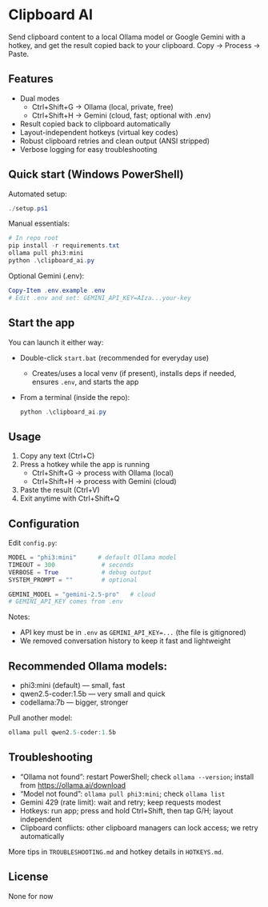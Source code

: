 # Clipboard AI

Send clipboard content to a local Ollama model or Google Gemini with a hotkey, and get the result copied back to your clipboard. Copy → Process → Paste.

## Features

- Dual modes
  - Ctrl+Shift+G → Ollama (local, private, free)
  - Ctrl+Shift+H → Gemini (cloud, fast; optional with .env)
- Result copied back to clipboard automatically
- Layout-independent hotkeys (virtual key codes)
- Robust clipboard retries and clean output (ANSI stripped)
- Verbose logging for easy troubleshooting

## Quick start (Windows PowerShell)

Automated setup:

```powershell
./setup.ps1
```

Manual essentials:

```powershell
# In repo root
pip install -r requirements.txt
ollama pull phi3:mini
python .\clipboard_ai.py
```

Optional Gemini (.env):

```powershell
Copy-Item .env.example .env
# Edit .env and set: GEMINI_API_KEY=AIza...your-key
```

## Start the app

You can launch it either way:

- Double-click `start.bat` (recommended for everyday use)
  - Creates/uses a local venv (if present), installs deps if needed, ensures `.env`, and starts the app
- From a terminal (inside the repo):

  ```powershell
  python .\clipboard_ai.py
  ```

## Usage

1) Copy any text (Ctrl+C)
2) Press a hotkey while the app is running
   - Ctrl+Shift+G → process with Ollama (local)
   - Ctrl+Shift+H → process with Gemini (cloud)
3) Paste the result (Ctrl+V)
4) Exit anytime with Ctrl+Shift+Q

## Configuration

Edit `config.py`:

```python
MODEL = "phi3:mini"      # default Ollama model
TIMEOUT = 300             # seconds
VERBOSE = True            # debug output
SYSTEM_PROMPT = ""        # optional

GEMINI_MODEL = "gemini-2.5-pro"   # cloud
# GEMINI_API_KEY comes from .env
```

Notes:
- API key must be in `.env` as `GEMINI_API_KEY=...` (the file is gitignored)
- We removed conversation history to keep it fast and lightweight

## Recommended Ollama models:

- phi3:mini (default) — small, fast
- qwen2.5-coder:1.5b — very small and quick
- codellama:7b — bigger, stronger

Pull another model:

```powershell
ollama pull qwen2.5-coder:1.5b
```

## Troubleshooting

- “Ollama not found”: restart PowerShell; check `ollama --version`; install from https://ollama.ai/download
- “Model not found”: `ollama pull phi3:mini`; check `ollama list`
- Gemini 429 (rate limit): wait and retry; keep requests modest
- Hotkeys: run app; press and hold Ctrl+Shift, then tap G/H; layout independent
- Clipboard conflicts: other clipboard managers can lock access; we retry automatically

More tips in `TROUBLESHOOTING.md` and hotkey details in `HOTKEYS.md`.

## License

None for now
